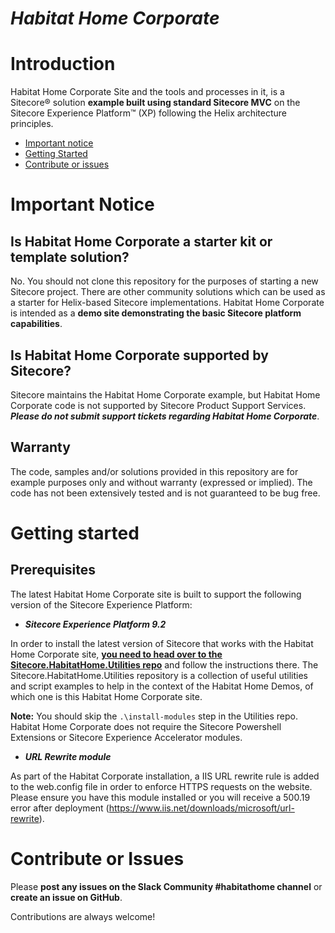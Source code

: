 # *Habitat Home Corporate* #

# Introduction 
Habitat Home Corporate Site and the tools and processes in it, is a Sitecore&reg; solution **example built using standard Sitecore MVC** on the Sitecore Experience Platform&trade; (XP)  following the Helix architecture principles.

- [Important notice](#important-notice)
- [Getting Started](#getting-started)
- [Contribute or issues](#contribute-or-issues)
 
# Important Notice #
## Is Habitat Home Corporate a starter kit or template solution?

No. You should not clone this repository for the purposes of starting a new Sitecore project. There are other community solutions which can be used as a starter for Helix-based Sitecore implementations. Habitat Home Corporate is intended as a **demo site demonstrating the basic Sitecore platform capabilities**.

## Is Habitat Home Corporate supported by Sitecore?

Sitecore maintains the Habitat Home Corporate example, but Habitat Home Corporate code is not supported by Sitecore Product Support Services. ***Please do not submit support tickets regarding Habitat Home Corporate***.

## Warranty ##
The code, samples and/or solutions provided in this repository are for example purposes only and without warranty (expressed or implied). The code has not been extensively tested and is not guaranteed to be bug free.

# Getting started #

## Prerequisites ##
The latest Habitat Home Corporate site is built to support the following version of the Sitecore Experience Platform:

- ***Sitecore Experience Platform 9.2***

In order to install the latest version of Sitecore that works with the Habitat Home Corporate site, **[you need to  head over to the Sitecore.HabitatHome.Utilities repo](https://github.com/Sitecore/Sitecore.HabitatHome.Utilities)** and follow the instructions there. The Sitecore.HabitatHome.Utilities repository is a collection of useful utilities and script examples to help in the context of the Habitat Home Demos, of which one is this Habitat Home Corporate site.

**Note:** You should skip the `.\install-modules` step in the Utilities repo. Habitat Home Corporate does not require the Sitecore Powershell Extensions or Sitecore Experience Accelerator modules.

- ***URL Rewrite module***

As part of the Habitat Corporate installation, a IIS URL rewrite rule is added to the web.config file in order to enforce HTTPS requests on the website. Please ensure you have this module installed or you will receive a 500.19 error after deployment (https://www.iis.net/downloads/microsoft/url-rewrite).

# Contribute or Issues #
Please **post any issues on the Slack Community #habitathome channel** or **create an issue on GitHub**. 

Contributions are always welcome!
